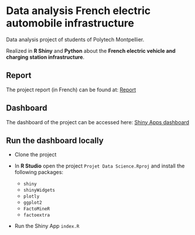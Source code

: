 # Data analysis French electric automobile infrastructure

Data analysis project of students of Polytech Montpellier.

Realized in **R Shiny** and **Python** about the **French electric vehicle and charging station infrastructure**.

## Report

The project report (in French) can be found at: [Report](Rapport_IORI_PAGEAU_RACAUD–MINUZZI_ROBERT.pdf)

## Dashboard

The dashboard of the project can be accessed here: [Shiny Apps dashboard](https://projet-data-science.shinyapps.io/projet_data_science/)

## Run the dashboard locally

- Clone the project

- In **R Studio** open the project ```Projet Data Science.Rproj``` and install the following packages:
  - ```shiny```
  - ```shinyWidgets```
  - ```plotly```
  - ```ggplot2```
  - ```FactoMineR```
  - ```factoextra```

- Run the Shiny App ```index.R```
